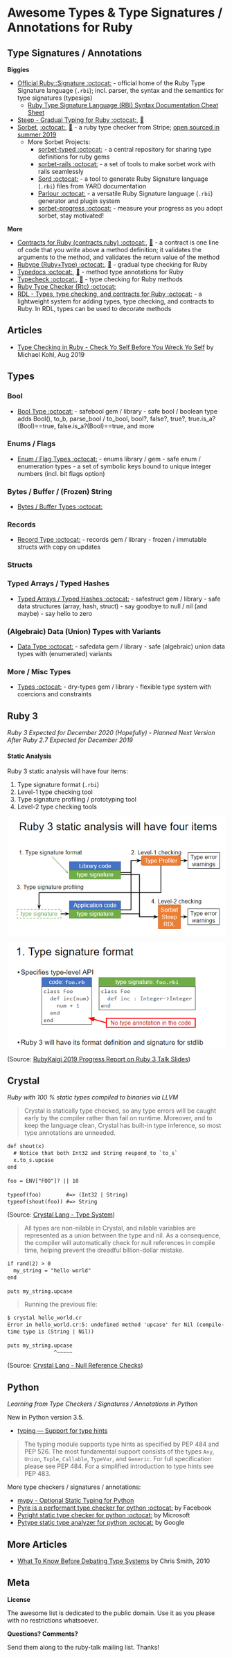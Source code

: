 
# Awesome Types & Type Signatures / Annotations for Ruby


## Type Signatures / Annotations

**Biggies**

- [Official Ruby::Signature :octocat:](https://github.com/ruby/ruby-signature) - official home of the Ruby Type Signature language (`.rbi`); incl. parser, the syntax and the semantics for type signatures (typesigs)
  - [Ruby Type Signature Language (RBI) Syntax Documentation Cheat Sheet](https://github.com/ruby/ruby-signature/blob/master/doc/syntax.md)
- [Steep - Gradual Typing for Ruby :octocat:](https://github.com/soutaro/steep), [:gem:](https://rubygems.org/gems/steep) 
- [Sorbet](https://sorbet.org), [:octocat:](https://github.com/sorbet/sorbet), [:gem:](https://rubygems.org/gems/sorbet) - a ruby type checker from Stripe; [open sourced in summer 2019](https://sorbet.org/blog/2019/06/20/open-sourcing-sorbet)
  - More Sorbet Projects:
    - [sorbet-typed :octocat:](https://github.com/sorbet/sorbet-typed) - a central repository for sharing type definitions for ruby gems
    - [sorbet-rails :octocat:](https://github.com/chanzuckerberg/sorbet-rails) - a set of tools to make sorbet work with rails seamlessly
    - [Sord :octocat:](https://github.com/AaronC81/sord) - a tool to generate Ruby Signature language (`.rbi`) files from YARD documentation
    - [Parlour :octocat:](https://github.com/AaronC81/parlour) - a versatile Ruby Signature language (`.rbi`) generator and plugin system
    - [sorbet-progress :octocat:](https://github.com/jaredbeck/sorbet-progress) - measure your progress as you adopt sorbet, stay motivated!

**More**

- [Contracts for Ruby (contracts.ruby) :octocat:](https://github.com/egonSchiele/contracts.ruby), [:gem:](https://rubygems.org/gems/contracts) - a contract is one line of code that you write above a method definition; it validates the arguments to the method, and validates the return value of the method
- [Rubype (Ruby+Type) :octocat:](https://github.com/gogotanaka/Rubype), [:gem:](https://rubygems.org/gems/rubype) - gradual type checking for Ruby
- [Typedocs :octocat:](https://github.com/todesking/typedocs), [:gem:](https://rubygems.org/gems/typedocs) - method type annotations for Ruby
- [Typecheck :octocat:](https://github.com/plexus/typecheck), [:gem:](https://rubygems.org/gems/typecheck) - type checking for Ruby methods 
- [Ruby Type Checker (Rtc) :octocat:](https://github.com/plum-umd/rtc)  
- [RDL - Types, type checking, and contracts for Ruby :octocat:](https://github.com/plum-umd/rdl) - a lightweight system for adding types, type checking, and contracts to Ruby. In RDL, types can be used to decorate methods



## Articles

- [Type Checking in Ruby - Check Yo Self Before You Wreck Yo Self](https://blog.appsignal.com/2019/08/27/ruby-magic-type-checking-in-ruby.html) by Michael Kohl, Aug 2019


## Types

### Bool

- [Bool Type :octocat:](https://github.com/typesigs/safebool) - safebool gem / library - safe bool / boolean type adds Bool(), to_b, parse_bool / to_bool, bool?, false?, true?, true.is_a?(Bool)==true, false.is_a?(Bool)==true, and more 

### Enums / Flags

- [Enum / Flag Types :octocat:](https://github.com/typesigs/enums) - enums library / gem - safe enum / enumeration types - a set of symbolic keys bound to unique integer numbers (incl. bit flags option)

### Bytes / Buffer / (Frozen) String

- [Bytes / Buffer Types :octocat:](https://github.com/typesigs/bytes)


### Records

- [Record Type :octocat:](https://github.com/typesigs/records) - records gem / library - frozen / immutable structs with copy on updates


### Structs


### Typed Arrays / Typed Hashes

- [Typed Arrays / Typed Hashes :octocat:](https://github.com/s6ruby/safestruct) - safestruct gem / library - safe data structures (array, hash, struct) - say goodbye to null / nil (and maybe) - say hello to zero


### (Algebraic) Data (Union) Types with Variants

- [Data Type :octocat:](https://github.com/typesigs/safedata) - safedata gem / library - safe (algebraic) union data types with (enumerated) variants


### More / Misc Types

- [Types :octocat:](https://github.com/dry-rb/dry-types) - dry-types gem / library - flexible type system with coercions and constraints 


## Ruby 3  

_Ruby 3 Expected for December 2020 (Hopefully) - Planned Next Version After Ruby 2.7 Expected for December 2019_

#### Static Analysis

Ruby 3 static analysis will have four items:

1. Type signature format (`.rbi`) 
2. Level-1 type checking tool 
3. Type signature profiling / prototyping tool 
4. Level-2 type checking tools

![](i/ruby3-static-analysis.png)

![](i/ruby3-static-analysis-1.png)

(Source: [RubyKaigi 2019 Progress Report on Ruby 3 Talk Slides](https://docs.google.com/presentation/d/1z_5JT0-MJySGn6UGrtdafK1oj9kGSO5sGlTtEQJz0JU/view#slide=id.g57cf166414_14_5))


## Crystal

_Ruby with 100 % static types compiled to binaries via LLVM_

> Crystal is statically type checked, so any type errors will be caught early by the compiler rather than fail on runtime. 
> Moreover, and to keep the language clean, Crystal has built-in type inference, so most type annotations are unneeded.

``` crystal
def shout(x)
  # Notice that both Int32 and String respond_to `to_s`
  x.to_s.upcase
end

foo = ENV["FOO"]? || 10

typeof(foo)        #=> (Int32 | String)
typeof(shout(foo)) #=> String
```

(Source: [Crystal Lang - Type System](https://crystal-lang.org/#type-system))

> All types are non-nilable in Crystal, and nilable variables are represented as a union between the type and nil. 
> As a consequence, the compiler will automatically check for null references in compile time,
> helping prevent the dreadful billion-dollar mistake.

``` crystal
if rand(2) > 0
  my_string = "hello world"
end

puts my_string.upcase
```

> Running the previous file:

```
$ crystal hello_world.cr
Error in hello_world.cr:5: undefined method 'upcase' for Nil (compile-time type is (String | Nil))

puts my_string.upcase
               ^~~~~~
```

(Source: [Crystal Lang - Null Reference Checks](https://crystal-lang.org/#null-reference-checks))



## Python

_Learning from Type Checkers / Signatures / Annotations in Python_

New in Python version 3.5.

- [typing — Support for type hints](https://docs.python.org/3/library/typing.html)

> The typing module supports type hints as specified by PEP 484 and PEP 526.
> The most fundamental support consists of the types `Any`, `Union`, `Tuple`, `Callable`, `TypeVar`, and `Generic`. 
> For full specification please see PEP 484. For a simplified introduction to type hints see PEP 483.

More type checkers / signatures / annotations:

- [mypy - Optional Static Typing for Python](http://mypy-lang.org)
- [Pyre is a performant type checker for python :octocat:](https://github.com/facebook/pyre-check) by Facebook
- [Pyright static type checker for python :octocat:](https://github.com/Microsoft/pyright) by Microsoft
- [Pytype static type analyzer for python :octocat:](https://github.com/google/pytype) by Google



## More Articles

- [What To Know Before Debating Type Systems](https://blog.steveklabnik.com/posts/2010-07-17-what-to-know-before-debating-type-systems) by Chris Smith, 2010


## Meta

**License**

The awesome list is dedicated to the public domain. Use it as you please with no restrictions whatsoever.

**Questions? Comments?**

Send them along to the ruby-talk mailing list. Thanks!
